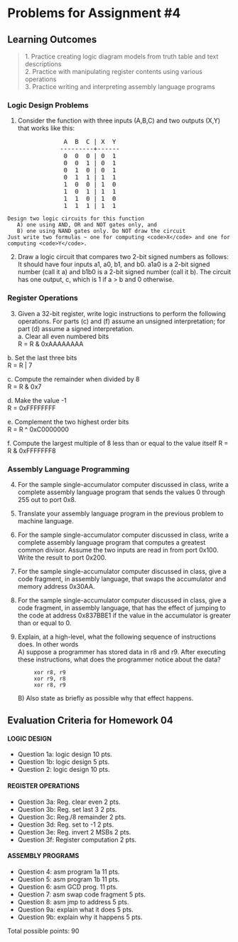 # Problems for Assignment #4
## Learning Outcomes
<blockquote>
  1. Practice creating logic diagram models from truth table and text descriptions<br />
  2. Practice with manipulating register contents using various operations<br />
  3. Practice writing and interpreting assembly language programs<br />
</blockquote>

### Logic Design Problems

  1. Consider the function with three inputs (A,B,C) and two outputs (X,Y) that works like this:
<pre>
               A  B  C | X  Y
              ---------+------
               0  0  0 | 0  1
               0  0  1 | 0  1
               0  1  0 | 0  1
               0  1  1 | 1  1
               1  0  0 | 1  0
               1  0  1 | 1  1
               1  1  0 | 1  0
               1  1  1 | 1  1
</pre>
    Design two logic circuits for this function
       A) one using AND, OR and NOT gates only, and
       B) one using NAND gates only. Do NOT draw the circuit
    Just write two formulas ~ one for computing <code>X</code> and one for computing <code>Y</code>.
    
  2. Draw a logic circuit that compares two 2-bit signed numbers as follows: It should have four inputs a1, a0, b1, and b0. a1a0 is a 2-bit signed number (call it a) and b1b0 is a 2-bit signed number (call it b). The circuit has one output, c, which is 1 if a > b and 0 otherwise.

### Register Operations
  3. Given a 32-bit register, write logic instructions to perform the following operations. For parts (c) and (f) assume an unsigned interpretation; for part (d) assume a signed interpretation.<br />
a. Clear all even numbered bits<br />
      R = R & 0xAAAAAAAA

b. Set the last three bits<br />
      R = R | 7
    
c. Compute the remainder when divided by 8<br />
      R = R & 0x7
    
d. Make the value -1<br />
      R = 0xFFFFFFFF
    
e. Complement the two highest order bits<br />
      R = R ^ 0xC0000000
    
f. Compute the largest multiple of 8 less than or equal to the value itself
      R = R & 0xFFFFFFF8

### Assembly Language Programming
  4. For the sample single-accumulator computer discussed in class, write a complete assembly language program that sends the values 0 through 255 out to port 0x8.
  1. Translate your assembly language program in the previous problem to machine language.
  1. For the sample single-accumulator computer discussed in class, write a complete assembly language program that computes a greatest common divisor. Assume the two inputs are read in from port 0x100. Write the result to port 0x200.
  1. For the sample single-accumulator computer discussed in class, give a code fragment, in assembly language, that swaps the accumulator and memory address 0x30AA.
  1. For the sample single-accumulator computer discussed in class, give a code fragment, in assembly language, that has the effect of jumping to the code at address 0x837BBE1 if the value in the accumulator is greater than or equal to 0.
  1. Explain, at a high-level, what the following sequence of instructions does. In other words<br />
     A) suppose a programmer has stored data in r8 and r9. After executing these instructions, 
        what does the programmer notice about the data?

              xor r8, r9
              xor r9, r8
              xor r8, r9

     B) Also state as briefly as possible why that effect happens.


## Evaluation Criteria for Homework 04
#### LOGIC DESIGN
  - Question 1a: logic design           10 pts.
  - Question 1b: logic design            5 pts.
  - Question 2: logic design            10 pts.
#### REGISTER OPERATIONS
  - Question 3a: Reg. clear even         2 pts.
  - Question 3b: Reg. set last 3         2 pts.
  - Question 3c: Reg./8 remainder        2 pts.
  - Question 3d: Reg. set to -1          2 pts.
  - Question 3e: Reg. invert 2 MSBs      2 pts.
  - Question 3f: Register computation    2 pts.
#### ASSEMBLY PROGRAMS
  - Question 4: asm program 1a          11 pts.
  - Question 5: asm program 1b          11 pts.
  - Question 6: asm GCD prog.           11 pts.
  - Question 7: asm swap code fragment   5 pts.
  - Question 8: asm jmp to address       5 pts.
  - Question 9a: explain what it does    5 pts.
  - Question 9b: explain why it happens  5 pts.

Total possible points: 90
